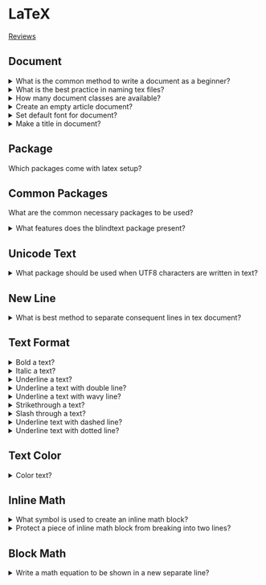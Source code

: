 # LaTeX
[Reviews](README.md)

## Document

<details>
<summary>What is the common method to write a document as a beginner?</summary>

> **Description**
>
> Using online tex compiler: https://overleaf.com
>
> ---
> **Resources**
> - https://www.youtube.com/watch?v=0ivLZh9xK1Q&list=PL1D4EAB31D3EBC449&index=1
> ---
> **References**
> ---
</details>

<details>
<summary>What is the best practice in naming tex files?</summary>

> **Description**
>
> Do not use spaces in naming of tex files. Use hyphens or dots instead.
>
> ---
> **Resources**
> - https://www.youtube.com/watch?v=0ivLZh9xK1Q&list=PL1D4EAB31D3EBC449&index=1
> ---
> **References**
> ---
</details>

<details>
<summary>How many document classes are available?</summary>

> **Description**
>
> - article
> - exam
>
> ---
> **Resources**
> - https://www.youtube.com/watch?v=0ivLZh9xK1Q&list=PL1D4EAB31D3EBC449&index=1
> ---
> **References**
> ---
</details>

<details>
<summary>Create an empty article document?</summary>

> **Description**
>
> Documents should have at least one line of text to compile.
>
> ```tex
\documentclass{article}

\begin{document}
Sample text.
\end{document}
> ``````
>
> ---
> **Resources**
> - https://www.youtube.com/watch?v=0ivLZh9xK1Q&list=PL1D4EAB31D3EBC449&index=1
> - https://www.youtube.com/watch?v=cnEXgHFOxMU&list=PLLybgCU6QCGU2Hh8R3oCwZnVZry-ICY5R&index=2
> ---
> **References**
> ---
</details>

<details>
<summary>Set default font for document?</summary>

> **Description**
>
> ```tex
> \documentclass[11pt]{article}
>
> \begin{document}
> Sample Text
> \end{document}
> ``````
>
> ---
> **Resources**
> - https://www.youtube.com/watch?v=0ivLZh9xK1Q&list=PL1D4EAB31D3EBC449&index=1
> ---
> **References**
> ---
</details>

<details>
<summary>Make a title in document?</summary>

> **Description**
>
> ```tex
> \documentclass{article}
>
> \title{Sample Document}
> \author{Brian Salehi}
> \date{\today}
>
> \begin{document}
> \maketitle
> \end{document}
> ``````
>
> ---
> **Resources**
> - https://www.youtube.com/watch?v=0ivLZh9xK1Q&list=PL1D4EAB31D3EBC449&index=1
> ---
> **References**
> ---
</details>

## Package

Which packages come with latex setup?

## Common Packages

What are the common necessary packages to be used?

<details>
<summary>What features does the blindtext package present?</summary>

> **Description**
>
> ```tex
> \documentclass{article}
> \usepackage(blindtext)
>
> \begin{document}
> \blindtext
> \end{document}
> ``````
>
> ---
> **Resources**
> - https://www.youtube.com/watch?v=cnEXgHFOxMU&list=PLLybgCU6QCGU2Hh8R3oCwZnVZry-ICY5R&index=2
> ---
> **References**
> ---
</details>

## Unicode Text

<details>
<summary>What package should be used when UTF8 characters are written in text?</summary>

> **Description**
>
> ```tex
> \documentclass{article}
> \usepackage[utf8]{inputenc}
>
> \begin{document}
> Groß Text.
> \end{document}
> ``````
>
> ---
> **Resources**
> - https://www.youtube.com/watch?v=cnEXgHFOxMU&list=PLLybgCU6QCGU2Hh8R3oCwZnVZry-ICY5R&index=2
> ---
> **References**
> ---
</details>

## New Line

<details>
<summary>What is best method to separate consequent lines in tex document?</summary>

> **Description**
>
> Newline `\\` can be at the end of the line we want to break.
>
> ```tex
> Sample text.\\
> Next line of text.
> ``````
>
> ---
> **Resources**
> - https://www.youtube.com/watch?v=0ivLZh9xK1Q&list=PL1D4EAB31D3EBC449&index=1
> ---
> **References**
> ---
</details>

## Text Format

<details>
<summary>Bold a text?</summary>

> **Description**
>
> ```tex
> \textbf{Bold text}
> ``````
>
> ---
> **Resources**
> - https://latex-tutorial.com/underline-latex
> ---
> **References**
> ---
</details>

<details>
<summary>Italic a text?</summary>

> **Description**
>
> ```tex
> \textit{Italic text}
> ``````
>
> ---
> **Resources**
> - https://latex-tutorial.com/underline-latex
> ---
> **References**
> ---
</details>

<details>
<summary>Underline a text?</summary>

> **Description**
>
> ```tex
> \underline{Underline text}
> ``````
>
> ---
> **Resources**
> - https://latex-tutorial.com/underline-latex
> ---
> **References**
> ---
</details>

<details>
<summary>Underline a text with double line?</summary>

> **Description**
>
> ```tex
> usepackage(ulem)
>
> \underline{\underline{Double underline text}}
> \uuline{Double underline text}}
> ``````
>
> ---
> **Resources**
> - https://latex-tutorial.com/underline-latex
> ---
> **References**
> ---
</details>

<details>
<summary>Underline a text with wavy line?</summary>

> **Description**
>
> ```tex
> usepackage(ulem)
>
> \uwave{Wavy Underline text}
> ``````
>
> ---
> **Resources**
> - https://latex-tutorial.com/underline-latex
> ---
> **References**
> ---
</details>

<details>
<summary>Strikethrough a text?</summary>

> **Description**
>
> ```tex
> usepackage(ulem)
>
> \sout{Strikethrough text}
> ``````
>
> ---
> **Resources**
> - https://latex-tutorial.com/underline-latex
> ---
> **References**
> ---
</details>

<details>
<summary>Slash through a text?</summary>

> **Description**
>
> ```tex
> usepackage(ulem)
>
> \xout{Slashed out text}
> ``````
>
> ---
> **Resources**
> - https://latex-tutorial.com/underline-latex
> ---
> **References**
> ---
</details>

<details>
<summary>Underline text with dashed line?</summary>

> **Description**
>
> ```tex
> usepackage(ulem)
>
> \dashuline{Dash underline text}
> ``````
>
> ---
> **Resources**
> - https://latex-tutorial.com/underline-latex
> ---
> **References**
> ---
</details>

<details>
<summary>Underline text with dotted line?</summary>

> **Description**
>
> ```tex
> usepackage(ulem)
>
> \dotuline{Dotted underline text}
> ``````
>
> ---
> **Resources**
> - https://latex-tutorial.com/underline-latex
> ---
> **References**
> ---
</details>

## Text Color

<details>
<summary>Color text?</summary>

> **Description**
>
> ```tex
\documentclass[11pt]{article}
\usepackage{xcolor}

\begin{document}
\color{red}Colored Text
\end{document}
> ``````
>
> ---
> **Resources**
> - https://www.youtube.com/watch?v=0ivLZh9xK1Q&list=PL1D4EAB31D3EBC449&index=1
> ---
> **References**
> ---
</details>

## Inline Math

<details>
<summary>What symbol is used to create an inline math block?</summary>

> **Description**
>
> ```tex
> A rectangle has side lengths of $(x+1)$ and $(x+3)$.
> The equation $A(x) = x^2 + 4x + 3$ gives the area of the rectangle.
> ``````
>
> ---
> **Resources**
> - https://www.youtube.com/watch?v=0ivLZh9xK1Q&list=PL1D4EAB31D3EBC449&index=1
> ---
> **References**
> ---
</details>

<details>
<summary>Protect a piece of inline math block from breaking into two lines?</summary>

> **Description**
>
> Surround the math block with curly braces `${ equation }$` to protect it from
> breakage.
>
> ```tex
> A rectangle has side lengths of $(x+1)$ and $(x+3)$.
> The equation ${A(x) = x^2 + 4x + 3}$ gives the area of the rectangle.
> ``````
>
> ---
> **Resources**
> - https://www.youtube.com/watch?v=0ivLZh9xK1Q&list=PL1D4EAB31D3EBC449&index=1
> ---
> **References**
> ---
</details>

## Block Math

<details>
<summary>Write a math equation to be shown in a new separate line?</summary>

> **Description**
>
> ```tex
> The equation $${A(x) = x^2 + 4x + 3}$$ gives the area of the rectangle.
> ``````
>
> ---
> **Resources**
> - https://www.youtube.com/watch?v=0ivLZh9xK1Q&list=PL1D4EAB31D3EBC449&index=1
> ---
> **References**
> ---
</details>

